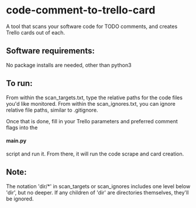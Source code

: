 # code-comment-to-trello-card
A tool that scans your software code for TODO comments, and creates Trello cards out of each.


## Software requirements:
No package installs are needed, other than python3

## To run:

From within the scan_targets.txt, type the relative paths for the code files you'd like monitored.
From within the scan_ignores.txt, you can ignore relative file paths, similar to .gitignore.

Once that is done, fill in your Trello parameters and preferred comment flags into the 
#### main.py 
script and run it.
From there, it will run the code scrape and card creation.


## Note:
The notation 'dir/*' in scan_targets or scan_ignores includes one level below 'dir', but no deeper. If any children of 'dir' are directories themselves, they'll be ignored.
